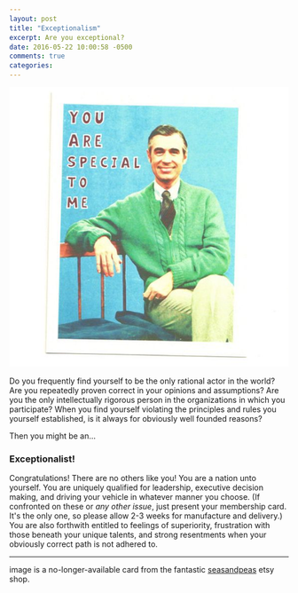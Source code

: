 ```yaml
---
layout: post
title: "Exceptionalism"
excerpt: Are you exceptional?
date: 2016-05-22 10:00:58 -0500
comments: true
categories: 
---
```


![](/assets/2016/05/mr-rogers.jpg)

Do you frequently find yourself to be the only rational actor in the world? Are you repeatedly proven correct in your opinions and assumptions? Are you the only intellectually rigorous person in the organizations in which you participate? When you find yourself violating the principles and rules you yourself established, is it always for obviously well founded reasons?

Then you might be an...

### Exceptionalist!

Congratulations! There are no others like you! You are a nation unto yourself. You are uniquely qualified for leadership, executive decision making, and driving your vehicle in whatever manner you choose. (If confronted on these or _any other issue_, just present your membership card. It's the only one, so please allow 2-3 weeks for manufacture and delivery.) You are also forthwith entitled to feelings of superiority, frustration with those beneath your unique talents, and strong resentments when your obviously correct path is not adhered to. 

***

image is a no-longer-available card from the fantastic [seasandpeas](https://www.etsy.com/shop/seasandpeas) etsy shop.